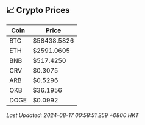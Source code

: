 ## 📈 Crypto Prices

| Coin | Price |
| ---- | ----- |
| BTC | $58438.5826 |
| ETH | $2591.0605 |
| BNB | $517.4250 |
| CRV | $0.3075 |
| ARB | $0.5296 |
| OKB | $36.1956 |
| DOGE | $0.0992 |

_Last Updated: 2024-08-17 00:58:51.259 +0800 HKT_